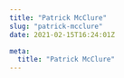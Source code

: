 ```yaml
---
title: "Patrick McClure"
slug: "patrick-mcclure"
date: 2021-02-15T16:24:01Z

meta:
  title: "Patrick McClure"
---
```


